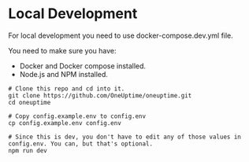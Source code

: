 # Local Development

For local development you need to use docker-compose.dev.yml file. 

You need to make sure you have: 
- Docker and Docker compose installed. 
- Node.js and NPM installed.

```
# Clone this repo and cd into it.
git clone https://github.com/OneUptime/oneuptime.git
cd oneuptime

# Copy config.example.env to config.env
cp config.example.env config.env

# Since this is dev, you don't have to edit any of those values in config.env. You can, but that's optional.
npm run dev
```